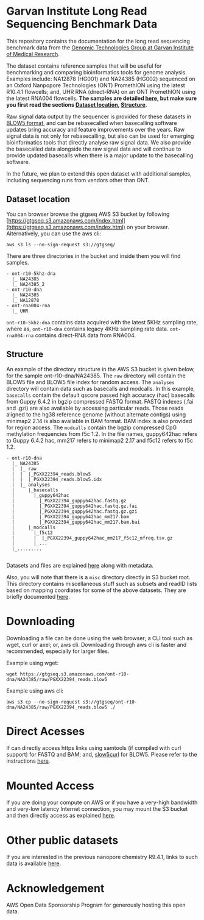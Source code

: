 # Garvan Institute Long Read Sequencing Benchmark Data

This repository contains the documentation for the long read sequencing benchmark data from the [Genomic Technologies Group at Garvan Institute of Medical Research](https://www.garvan.org.au/research/kinghorn-centre-for-clinical-genomics/research-programs/genomic-technologies).

The dataset contains reference samples that will be useful for benchmarking and comparing bioinformatics tools for genome analysis. Examples include: NA12878 (HG001) and NA24385 (HG002) sequenced on an Oxford Nanpopore Technologies (ONT) PromethION using the latest R10.4.1 flowcells; and, UHR RNA (direct-RNA) on an ONT PromethION using the latest RNA004 flowcells. **The samples are detailed [here](docs/data.md), but make sure you first read the sections [Dataset location](#dataset-location), [Structure](#structure).**

Raw signal data output by the sequencer is provided for these datasets in [BLOW5 format](https://www.nature.com/articles/s41587-021-01147-4), and can be rebasecalled when basecalling software updates bring accuracy and feature improvements over the years. Raw signal data is not only for rebasecalling, but also can be used for emerging bioinformatics tools that directly analyse raw signal data. We also provide the basecalled data alongside the raw signal data and will continue to provide updated basecalls when there is a major update to the basecalling software. 

In the future, we plan to extend this open dataset with additional samples, including sequencing runs from vendors other than ONT. 
 
## Dataset location

You can browser browse the gtgseq AWS S3 bucket by following [https://gtgseq.s3.amazonaws.com/index.html](https://gtgseq.s3.amazonaws.com/index.html) on your browser. Alternatively, you can use the aws cli:
```
aws s3 ls --no-sign-request s3://gtgseq/
```

There are three directories in the bucket and inside them you will find samples.
```
- ont-r10-5khz-dna
  |_ NA24385
  |_ NA24385_2
- ont-r10-dna
  |_ NA24385
  |_ NA12878
- ont-rna004-rna
  |_ UHR
```

`ont-r10-5khz-dna` contains data acquired with the latest 5KHz sampling rate, where as, `ont-r10-dna` contains legacy 4KHz sampling rate data. `ont-rna004-rna` contains direct-RNA data from RNA004.


## Structure

An example of the directory structure in the AWS S3 bucket is given below, for the sample ont-r10-dna/NA24385. The `raw` directory will contain the BLOW5 file and BLOW5 file index for random access. The `analyses` directory will contain data such as basecalls and modcalls. In this example, `basecalls` contain the default qscore passed high accuracy (hac) basecalls from Guppy 6.4.2 in bgzip compressed FASTQ format. FASTQ indexes (.fai and .gzi) are also available by accessing particular reads. Those reads aligned to the hg38 reference genome (without alternate contigs) using minimap2 2.14 is also available in BAM format. BAM index is also provided for region access. The `modcalls` contain the bgzip compressed CpG methylation frequencies from f5c 1.2. In the file names, guppy642hac refers to Guppy 6.4.2 hac,  mm217 refers to minimap2 2.17 and f5c12 refers to f5c 1.2.

```
- ont-r10-dna
  |_ NA24385
  |  |_ raw
  |  |  |_PGXX22394_reads.blow5
  |  |  |_PGXX22394_reads.blow5.idx
  |  |_ analyses
  |     |_basecalls
  |       |_guppy642hac
  |         |_PGXX22394_guppy642hac.fastq.gz
  |         |_PGXX22394_guppy642hac.fastq.gz.fai
  |         |_PGXX22394_guppy642hac.fastq.gz.gzi
  |         |_PGXX22394_guppy642hac_mm217.bam
  |         |_PGXX22394_guppy642hac_mm217.bam.bai 
  |     |_modcalls
  |       |_f5c12
  |       |  |_PGXX22394_guppy642hac_mm217_f5c12_mfreq.tsv.gz
  |       |_...
  |_......... 
  
```

Datasets and files are explained [here](docs/data.md) along with metadata.

Also, you will note that there is a `misc` directory directly in S3 bucket root. This directory contains miscellaneous stuff such as subsets and readID lists based on mapping coordiates for some of the above datasets. They are briefly documented [here](docs/misc.md).

#  Downloading

Downloading a file can be done using the web browser; a CLI tool such as wget, curl or axel; or, aws cli. Downloading through aws cli is faster and recommended, especially for larger files.

Example using wget:
```
wget https://gtgseq.s3.amazonaws.com/ont-r10-dna/NA24385/raw/PGXX22394_reads.blow5
```

Example using aws cli:
```
aws s3 cp --no-sign-request s3://gtgseq/ont-r10-dna/NA24385/raw/PGXX22394_reads.blow5 ./
```

# Direct Acesses

If can directly access https links using samtools (if compiled with curl support) for FASTQ and BAM; and, [slow5curl](https://github.com/BonsonW/slow5curl) for BLOW5. Please refer to the instructions [here](docs/slow5curl.md). 

#  Mounted Access

If you are doing your compute on AWS or if you have a very-high bandwidth and very-low latency Internet connection, you may mount the S3 bucket and then directly access as explained [here](docs/mount.md).

# Other public datasets

If you are interested in the previous nanopore chemistry R9.4.1, links to such data is available [here](https://github.com/hasindu2008/seq/#ont-r941-chemistry). 

# Acknowledgement

AWS Open Data Sponsorship Program for generously hosting this open data.
